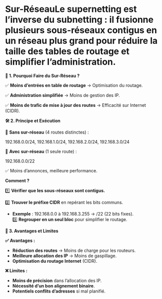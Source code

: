 # Sur-RéseauLe **supernetting** est l’inverse du **subnetting** : il fusionne plusieurs sous-réseaux contigus en un réseau plus grand pour **réduire la taille des tables de routage** et **simplifier l’administration**.



**📌 1. Pourquoi Faire du Sur-Réseau ?**

✅ **Moins d’entrées en table de routage** → Optimisation du routage.

✅ **Administration simplifiée** → Moins de gestion des IP.

✅ **Moins de trafic de mise à jour des routes** → Efficacité sur Internet (CIDR).



**🛠️ 2. Principe et Exécution**

🔹 **Sans sur-réseau** (4 routes distinctes) :

192.168.0.0/24, 192.168.1.0/24, 192.168.2.0/24, 192.168.3.0/24

🔹 **Avec sur-réseau** (1 seule route) :

192.168.0.0/22

✅ Moins d’annonces, meilleure performance.

**Comment ?**

1️⃣ **Vérifier que les sous-réseaux sont contigus.**

2️⃣ **Trouver le préfixe CIDR** en repérant les bits communs.

- **Exemple** : 192.168.0.0 à 192.168.3.255 → /22 (22 bits fixes).  
  3️⃣ **Regrouper en un seul bloc** pour simplifier le routage.



**🎯 3. Avantages et Limites**

**✅ Avantages :**

- **Réduction des routes** → Moins de charge pour les routeurs.
- **Meilleure allocation des IP** → Moins de gaspillage.
- **Optimisation du routage Internet** (CIDR).

**❌ Limites :**

- **Moins de précision** dans l’allocation des IP.
- **Nécessité d’un bon alignement binaire**.
- **Potentiels conflits d’adresses** si mal planifié.

